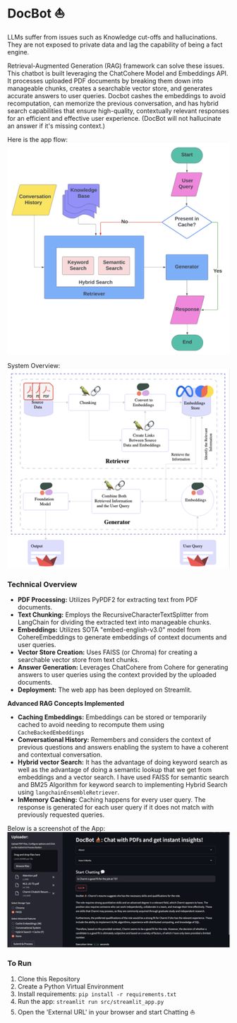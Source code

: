 # DocBot ⛵
LLMs suffer from issues such as Knowledge cut-offs and hallucinations. They are not exposed to private data and lag the capability of being a fact engine. 

Retrieval-Augmented Generation (RAG) framework can solve these issues. This chatbot is built leveraging the ChatCohere Model and Embeddings API. It processes uploaded PDF documents by breaking them down into manageable chunks, creates a searchable vector store, and generates accurate answers to user queries. Docbot cashes the embeddings to avoid recomputation, can memorize the previous conversation, and has hybrid search capabilities that ensure high-quality, contextually relevant responses for an efficient and effective user experience. (DocBot will not hallucinate an answer if it's missing context.)

Here is the app flow:
![Flow](https://github.com/charmichokshi/DocBot/blob/main/images/docbot%20flow.png)

System Overview:
![System](https://github.com/charmichokshi/DocBot/blob/main/images/system%20overview.png)

### Technical Overview
- **PDF Processing:** Utilizes PyPDF2 for extracting text from PDF documents.
- **Text Chunking:** Employs the RecursiveCharacterTextSplitter from LangChain for dividing the extracted text into manageable chunks.
- **Embeddings:** Utilizes SOTA "embed-english-v3.0" model from CohereEmbeddings to generate embeddings of context documents and user queries.
- **Vector Store Creation:** Uses FAISS (or Chroma) for creating a searchable vector store from text chunks.
- **Answer Generation:** Leverages ChatCohere from Cohere for generating answers to user queries using the context provided by the uploaded documents.
- **Deployment:** The web app has been deployed on Streamlit.

**Advanced RAG Concepts Implemented**
- **Caching Embeddings:** Embeddings can be stored or temporarily cached to avoid needing to recompute them using `CacheBackedEmbeddings`
- **Conversational History:** Remembers and considers the context of previous questions and answers enabling the system to have a coherent and contextual conversation.
- **Hybrid vector Search:** It has the advantage of doing keyword search as well as the advantage of doing a semantic lookup that we get from embeddings and a vector search. I have used FAISS for semantic search and BM25 Algorithm for keyword search to implementing Hybrid Search using `langchainEnsembleRetriever`.
- **InMemory Caching:** Caching happens for every user query. The response is generated for each user query if it does not match with previously requested queries.

Below is a screenshot of the App:
![Streamlit App](https://github.com/charmichokshi/DocBot/blob/main/images/DocBot.png)

### To Run

1. Clone this Repository
2. Create a Python Virtual Environment
3. Install requirements: `pip install -r requirements.txt`
4. Run the app: `streamlit run src/streamlit_app.py`
5. Open the 'External URL' in your browser and start Chatting ⛵
